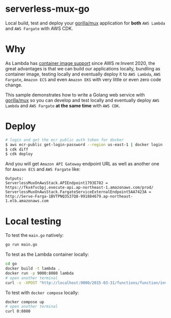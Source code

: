 # serverless-mux-go

Local build, test and deploy your [gorilla/mux](https://github.com/gorilla/mux) application for **both** `AWS Lambda` and `AWS Fargate` with AWS CDK.

# Why

As Lambda has [container image support](https://aws.amazon.com/tw/blogs/aws/new-for-aws-lambda-container-image-support/) since AWS re:Invent 2020, the great advantages is that we can build our applications locally, bundling as container image, testing locally and eventually deploy it to `AWS Lambda`, `AWS Fargate`, `Amazon ECS` and even `Amazon EKS` with very little or even zero code change.

This sample demonstrates how to write a Golang web service with [gorilla/mux](https://github.com/gorilla/mux) so you can develop and test locally and eventually deploy `AWS Lambda` and `AWS Fargate` **at the same time** with `AWS CDK`.

# Deploy

```sh
# login and get the ecr public auth token for docker
$ aws ecr-public get-login-password --region us-east-1 | docker login --username AWS --password-stdin public.ecr.aws
$ cdk diff
$ cdk deploy
```

And you will get `Amazon API Gateway` endpoint URL as well as another one for `Amazon ECS` and `AWS Fargate` like:

```
Outputs:
ServerlessMuxOnAwsStack.APIEndpoint1793E782 = https://fkx4fvcbpj.execute-api.ap-northeast-1.amazonaws.com/prod/
ServerlessMuxOnAwsStack.FargateServiceExternalEndpoint5AA7423A = http://Serve-Farga-1BVTPNQ3S37Q8-991884679.ap-northeast-1.elb.amazonaws.com
```


# Local testing

To test the `main.go` natively:

```sh
go run main.go
```

To test as the Lambda container locally:

```sh
cd go
docker build -t lambda .
docker run -p 9000:8080 lambda
# open another terminal
curl -s -XPOST "http://localhost:9000/2015-03-31/functions/function/invocations" -d '{}'
```

To test with `docker compose` locally:

```sh
docker compose up
# open another terminal
curl 0:8080
```

